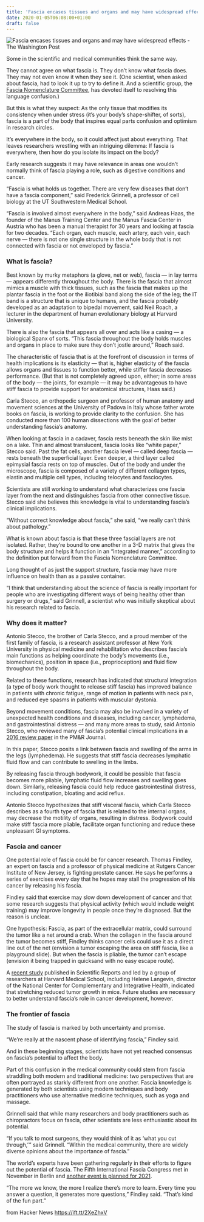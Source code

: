 ```yaml
---
title: 'Fascia encases tissues and organs and may have widespread effects'
date: 2020-01-05T06:08:00+01:00
draft: false
---
```


![](https://www.washingtonpost.com/resizer/chJjUqYA0ZuCK21bH9F8GlJuzvQ=/1440x0/smart/arc-anglerfish-washpost-prod-washpost.s3.amazonaws.com/public/N3GEV7Q7OEI6TJ2ZFOCUDO56EA.jpg "Fascia encases tissues and organs and may have widespread effects - The Washington Post")  

Some in the scientific and medical communities think the same way.

They cannot agree on what fascia is. They don’t know what fascia does. They may not even know it when they see it. (One scientist, when asked about fascia, had to look it up to try to define it. And a scientific group, the [Fascia Nomenclature Committee](https://www.bodyworkmovementtherapies.com/article/S1360-8592(16)30259-5/pdf "www.bodyworkmovementtherapies.com"), has devoted itself to resolving this language confusion.)

But this is what they suspect: As the only tissue that modifies its consistency when under stress (it’s your body’s shape-shifter, of sorts), fascia is a part of the body that inspires equal parts confusion and optimism in research circles.

It’s everywhere in the body, so it could affect just about everything. That leaves researchers wrestling with an intriguing dilemma: If fascia is everywhere, then how do you isolate its impact on the body?

Early research suggests it may have relevance in areas one wouldn’t normally think of fascia playing a role, such as digestive conditions and cancer.

“Fascia is what holds us together. There are very few diseases that don’t have a fascia component,” said Frederick Grinnell, a professor of cell biology at the UT Southwestern Medical School.

“Fascia is involved almost everywhere in the body,” said Andreas Haas, the founder of the Manus Training Center and the Manus Fascia Center in Austria who has been a manual therapist for 30 years and looking at fascia for two decades. “Each organ, each muscle, each artery, each vein, each nerve — there is not one single structure in the whole body that is not connected with fascia or not enveloped by fascia.”

### What is fascia?

Best known by murky metaphors (a glove, net or web), fascia — in lay terms — appears differently throughout the body. There is the fascia that almost mimics a muscle with thick tissues, such as the fascia that makes up the plantar fascia in the foot or the iliotibial band along the side of the leg; the IT band is a structure that is unique to humans, and the fascia probably developed as an adaptation to bipedal movement, said Neil Roach, a lecturer in the department of human evolutionary biology at Harvard University.

There is also the fascia that appears all over and acts like a casing — a biological Spanx of sorts. “This fascia throughout the body holds muscles and organs in place to make sure they don’t jostle around,” Roach said.

The characteristic of fascia that is at the forefront of discussion in terms of health implications is its elasticity — that is, higher elasticity of the fascia allows organs and tissues to function better, while stiffer fascia decreases performance. (But that is not completely agreed upon, either; in some areas of the body — the joints, for example — it may be advantageous to have stiff fascia to provide support for anatomical structures, Haas said.)

Carla Stecco, an orthopedic surgeon and professor of human anatomy and movement sciences at the University of Padova in Italy whose father wrote books on fascia, is working to provide clarity to the confusion. She has conducted more than 100 human dissections with the goal of better understanding fascia’s anatomy.

When looking at fascia in a cadaver, fascia rests beneath the skin like mist on a lake. Thin and almost translucent, fascia looks like “white paper,” Stecco said. Past the fat cells, another fascia level — called deep fascia — rests beneath the superficial layer. Even deeper, a third layer called epimysial fascia rests on top of muscles. Out of the body and under the microscope, fascia is composed of a variety of different collagen types, elastin and multiple cell types, including telocytes and fasciocytes.

Scientists are still working to understand what characterizes one fascia layer from the next and distinguishes fascia from other connective tissue. Stecco said she believes this knowledge is vital to understanding fascia’s clinical implications.

“Without correct knowledge about fascia,” she said, “we really can’t think about pathology.”

What is known about fascia is that these three fascial layers are not isolated. Rather, they’re bound to one another in a 3-D matrix that gives the body structure and helps it function in an “integrated manner,” according to the definition put forward from the Fascia Nomenclature Committee.

Long thought of as just the support structure, fascia may have more influence on health than as a passive container.

“I think that understanding about the science of fascia is really important for people who are investigating different ways of being healthy other than surgery or drugs,” said Grinnell, a scientist who was initially skeptical about his research related to fascia.

### Why does it matter?

Antonio Stecco, the brother of Carla Stecco, and a proud member of the first family of fascia, is a research assistant professor at New York University in physical medicine and rehabilitation who describes fascia’s main functions as helping coordinate the body’s movements (i.e., biomechanics), position in space (i.e., proprioception) and fluid flow throughout the body.

Related to these functions, research has indicated that structural integration (a type of body work thought to release stiff fascia) has improved balance in patients with chronic fatigue, range of motion in patients with neck pain, and reduced eye spasms in patients with muscular dystonia.

Beyond movement conditions, fascia may also be involved in a variety of unexpected health conditions and diseases, including cancer, lymphedema, and gastrointestinal distress — and many more areas to study, said Antonio Stecco, who reviewed many of fascia’s potential clinical implications in a [2016 review paper](https://www.sciencedirect.com/science/article/pii/S1934148215002920 "www.sciencedirect.com") in the PM&R Journal.

In this paper, Stecco posits a link between fascia and swelling of the arms in the legs (lymphedema). He suggests that stiff fascia decreases lymphatic fluid flow and can contribute to swelling in the limbs.

By releasing fascia through bodywork, it could be possible that fascia becomes more pliable, lymphatic fluid flow increases and swelling goes down. Similarly, releasing fascia could help reduce gastrointestinal distress, including constipation, bloating and acid reflux.

Antonio Stecco hypothesizes that stiff visceral fascia, which Carla Stecco describes as a fourth type of fascia that is related to the internal organs, may decrease the motility of organs, resulting in distress. Bodywork could make stiff fascia more pliable, facilitate organ functioning and reduce these unpleasant GI symptoms.

### Fascia and cancer

One potential role of fascia could be for cancer research. Thomas Findley, an expert on fascia and a professor of physical medicine at Rutgers Cancer Institute of New Jersey, is fighting prostate cancer. He says he performs a series of exercises every day that he hopes may stall the progression of his cancer by releasing his fascia.

Findley said that exercise may slow down development of cancer and that some research suggests that physical activity (which would include weight training) may improve longevity in people once they’re diagnosed. But the reason is unclear.

One hypothesis: Fascia, as part of the extracellular matrix, could surround the tumor like a net around a crab. When the collagen in the fascia around the tumor becomes stiff, Findley thinks cancer cells could use it as a direct line out of the net (envision a tumor escaping the area on stiff fascia, like a playground slide). But when the fascia is pliable, the tumor can’t escape (envision it being trapped in quicksand with no easy escape route).

A [recent study](https://www.nature.com/articles/s41598-018-26198-7 "www.nature.com") published in Scientific Reports and led by a group of researchers at Harvard Medical School, including Helene Langevin, director of the National Center for Complementary and Integrative Health, indicated that stretching reduced tumor growth in mice. Future studies are necessary to better understand fascia’s role in cancer development, however.

### The frontier of fascia

The study of fascia is marked by both uncertainty and promise.

“We’re really at the nascent phase of identifying fascia,” Findley said.

And in these beginning stages, scientists have not yet reached consensus on fascia’s potential to affect the body.

Part of this confusion in the medical community could stem from fascia straddling both modern and traditional medicine: two perspectives that are often portrayed as starkly different from one another. Fascia knowledge is generated by both scientists using modern techniques and body practitioners who use alternative medicine techniques, such as yoga and massage.

Grinnell said that while many researchers and body practitioners such as chiropractors focus on fascia, other scientists are less enthusiastic about its potential.

“If you talk to most surgeons, they would think of it as ‘what you cut through,’ ” said Grinnell. “Within the medical community, there are widely diverse opinions about the importance of fascia.”

The world’s experts have been gathering regularly in their efforts to figure out the potential of fascia. The Fifth International Fascia Congress met in November in Berlin and [another event is planned for 2021](https://fasciacongress.org/wp-content/uploads/press-releases/December%201%20Full%20House%20at%20IFRC.pdf "fasciacongress.org").

“The more we know, the more I realize there’s more to learn. Every time you answer a question, it generates more questions,” Findley said. “That’s kind of the fun part.”

  
  
from Hacker News https://ift.tt/2XeZhxV